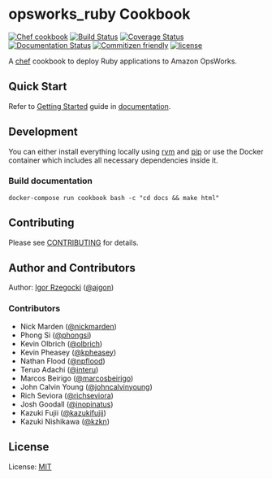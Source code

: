 # opsworks_ruby Cookbook

[![Chef cookbook](https://img.shields.io/cookbook/v/opsworks_ruby.svg)](https://supermarket.chef.io/cookbooks/opsworks_ruby)
[![Build Status](https://travis-ci.org/ajgon/opsworks_ruby.svg?branch=master)](https://travis-ci.org/ajgon/opsworks_ruby)
[![Coverage Status](https://coveralls.io/repos/github/ajgon/opsworks_ruby/badge.svg?branch=master)](https://coveralls.io/github/ajgon/opsworks_ruby?branch=master)
[![Documentation Status](https://readthedocs.org/projects/opsworks-ruby/badge/?version=latest)](http://opsworks-ruby.readthedocs.io/en/latest/?badge=latest)
[![Commitizen friendly](https://img.shields.io/badge/commitizen-friendly-brightgreen.svg)](http://commitizen.github.io/cz-cli/)
[![license](https://img.shields.io/github/license/ajgon/opsworks_ruby.svg?maxAge=2592000)](https://opsworks-ruby.mit-license.org/)

A [chef](https://www.chef.io/) cookbook to deploy Ruby applications to Amazon OpsWorks.

## Quick Start

Refer to [Getting Started](http://opsworks-ruby.readthedocs.io/en/latest/getting_started.html)
guide in [documentation](http://opsworks-ruby.readthedocs.io/en/latest/index.html).

## Development

You can either install everything locally using [rvm](https://rvm.io/) and [pip](https://pypi.python.org/pypi/pip)
or use the Docker container which includes all necessary dependencies inside it.

### Build documentation

```
docker-compose run cookbook bash -c "cd docs && make html"
```

## Contributing

Please see [CONTRIBUTING](https://github.com/ajgon/opsworks_ruby/blob/master/CONTRIBUTING.md)
for details.

## Author and Contributors

Author: [Igor Rzegocki](https://www.rzegocki.pl/) ([@ajgon](https://github.com/ajgon))

### Contributors

* Nick Marden ([@nickmarden](https://github.com/nickmarden))
* Phong Si ([@phongsi](https://github.com/phongsi))
* Kevin Olbrich ([@olbrich](https://github.com/olbrich))
* Kevin Pheasey ([@kpheasey](https://github.com/kpheasey))
* Nathan Flood ([@npflood](https://github.com/npflood))
* Teruo Adachi ([@interu](https://github.com/interu))
* Marcos Beirigo ([@marcosbeirigo](https://github.com/marcosbeirigo))
* John Calvin Young ([@johncalvinyoung](https://github.com/johncalvinyoung))
* Rich Seviora ([@richseviora](https://github.com/richseviora))
* Josh Goodall ([@inopinatus](https://github.com/inopinatus))
* Kazuki Fujii ([@kazukifujii](https://github.com/kazukifujii))
* Kazuki Nishikawa ([@kzkn](https://github.com/kzkn))

## License

License: [MIT](http://opsworks-ruby.mit-license.org/)
